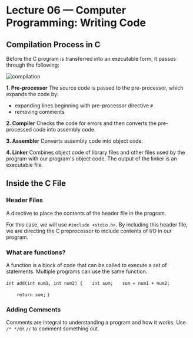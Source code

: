 # Lecture 06 — Computer Programming: Writing Code

## Compilation Process in C
Before the C program is transferred into an executable form, it passes through the following:

![compilation](https://github.com/psrth/intro-to-programming-csF111/blob/main/rsc/c-comp.png)

**1. Pre-processor**
The source code is passed to the pre-processor, which expands the code by:
- expanding lines beginning with pre-processor directive `#`
- removing comments

**2. Compiler**
Checks the code for errors and then converts the pre-processed code into assembly code.

**3. Assembler**
Converts assembly code into object code.

**4. Linker**
Combines object code of library files and other files used by the program with our program's object code. The output of the linker is an executable file.



## Inside the C File

### Header Files
A directive to place the contents of the header file in the program.

For this case, we will use `#include <stdio.h>`. By including this header file, we are directing the C preprocessor to include contents of I/O in our program.


### What are functions?
A function is a block of code that can be called to execute a set of statements. Multiple programs can use the same function.

`int add(int num1, int num2) {`
`   int sum;`
`   sum = num1 + num2;`

`    return sum;`
`}`


### Adding Comments
Comments are integral to understanding a program and how it works.
Use `/* */`or `//` to comment something out.






